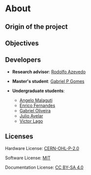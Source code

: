 # About

## Origin of the project

## Objectives

## Developers

- **Research advisor**: [Rodolfo Azevedo](https://www.ic.unicamp.br/~rodolfo/)

- **Master's student**: [Gabriel P Gomes](https://github.com/GabPGomes)

- **Undergraduate students**:
    - [Angelo Malaguti](https://github.com/llTurtle22ll)
    - [Enrico Fernandes](https://github.com/EnricoPf)
    - [Gabriel Oliveira](https://github.com/gabcro)
    - [Julio Avelar](https://github.com/JN513)
    - [Victor Lago](https://github.com/Viktor-Lake)

## Licenses

Hardware License: [CERN-OHL-P-2.0](https://github.com/LSC-Unicamp/riscv-isa-ci-controller/blob/main/LICENSE)

Software License: [MIT](https://github.com/LSC-Unicamp/riscv-isa-ci/blob/main/LICENSE)

Documentation License: [CC BY-SA 4.0](https://github.com/LSC-Unicamp/riscv-isa-ci-website/blob/main/LICENSE)
